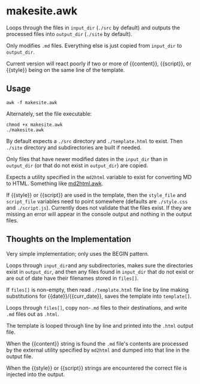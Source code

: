 # makesite.awk
Loops through the files in `input_dir` (`./src` by default) and outputs the processed files into `output_dir` (`./site` by default).

Only modifies `.md` files.  Everything else is just copied from `input_dir` to `output_dir`.

Current version will react poorly if two or more of {{content}}, {{script}}, or {{style}} being on the same line of the template.

## Usage
```
awk -f makesite.awk
```
Alternately, set the file executable:
```
chmod +x makesite.awk
./makesite.awk
```
By default expects a `./src` directory and `./template.html` to exist.  Then  `./site` directory and subdirectories are built if needed.

Only files that have newer modified dates in the `input_dir` than in `output_dir` (or that do not exist in `output_dir`) are copied.

Expects a utility specified in the `md2html` variable to exist for converting MD to HTML. Something like [md2html.awk](https://github.com/quBASIC/md2html.awk).

If {{style}} or {{script}} are used in the template, then the `style_file` and `script_file` variables need to point somewhere (defaults are `./style.css` and `./script.js`).  Currently does not validate that the files exist.  If they are missing an error will appear in the console output and nothing in the output files.

## Thoughts on the Implementation
Very simple implementation; only uses the BEGIN pattern.

Loops through `input_dir`and any subdirectories, makes sure the directories exist in `output_dir`, and then any files found in `input_dir` that do not exist or are out of date have their filenames stored in `files[]`.

If `files[]` is non-empty, then read `./template.html` file line by line making substitutions for {{date}}/{{curr_date}}, saves the template into `template[]`.

Loops through `files[]`,  copy non-`.md` files to their destinations, and write `.md` files out as `.html`.

The template is looped through line by line and printed into the `.html` output file.  

When the {{content}} string is found the `.md` file's contents are processed by the external utility specified by `md2html` and dumped into that line in the output file. 

When the {{style}} or {{script}} strings are encountered the correct file is injected into the output.
